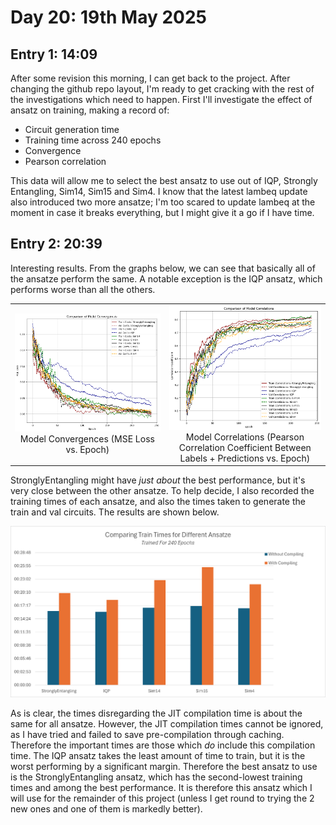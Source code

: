 # Day 20: 19th May 2025
## Entry 1: 14:09
After some revision this morning, I can get back to the project. After changing the github repo layout, I'm ready to get cracking with the rest of the investigations which need to happen. First I'll investigate the effect of ansatz on training, making a record of:
- Circuit generation time
- Training time across 240 epochs
- Convergence
- Pearson correlation

This data will allow me to select the best ansatz to use out of IQP, Strongly Entangling, Sim14, Sim15 and Sim4. I know that the latest lambeq update also introduced two more ansatze; I'm too scared to update lambeq at the moment in case it breaks everything, but I might give it a go if I have time.

## Entry 2: 20:39
Interesting results. From the graphs below, we can see that basically all of the ansatze perform the same. A notable exception is the IQP ansatz, which performs worse than all the others.

| | | 
|:-------------------------:|:-------------------------:|
|<img width="1604" alt="Model Convergences" src="../../experiments/ansatze/Convergences.png">  Model Convergences (MSE Loss vs. Epoch) |  <img width="1604" alt="Model Correlations" src="../../experiments/ansatze/Correlations.png"> Model Correlations (Pearson Correlation Coefficient Between Labels + Predictions vs. Epoch)

StronglyEntangling might have *just about* the best performance, but it's very close between the other ansatze. To help decide, I also recorded the training times of each ansatze, and also the times taken to generate the train and val circuits. The results are shown below.

![Model Timings](../../experiments/ansatze/Timings.png)

As is clear, the times disregarding the JIT compilation time is about the same for all ansatze. However, the JIT compilation times cannot be ignored, as I have tried and failed to save pre-compilation through caching. Therefore the important times are those which *do* include this compilation time. The IQP ansatz takes the least amount of time to train, but it is the worst performing by a significant margin. Therefore the best ansatz to use is the StronglyEntangling ansatz, which has the second-lowest training times and among the best performance. It is therefore this ansatz which I will use for the remainder of this project (unless I get round to trying the 2 new ones and one of them is markedly better).